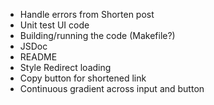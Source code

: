 * Handle errors from Shorten post
* Unit test UI code
* Building/running the code (Makefile?)
* JSDoc
* README
* Style Redirect loading
* Copy button for shortened link
* Continuous gradient across input and button